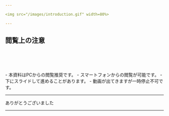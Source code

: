 ```yaml
---

<img src="/images/introduction.gif" width=80%>

---
```


## 閲覧上の注意　　　　　　　　
<br>
<br>
<br>
<br>
- 本資料はPCからの閲覧推奨です。
- スマートフォンからの閲覧が可能です。
- 下にスライドして進めることがあります。
- 動画が出てきますが一時停止不可です。

---

ありがとうございました

---
